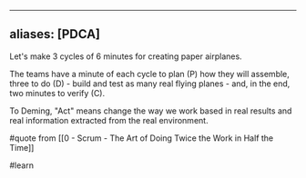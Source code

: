  ---
aliases: [PDCA]
---

Let's make 3 cycles of 6 minutes for creating paper airplanes.

The teams have a minute of each cycle to plan (P) how they will assemble, three to do (D) - build and test as many real flying planes - and, in the end, two minutes to verify (C).

To Deming, "Act" means change the way we work based in real results and real information extracted from the real environment.

#quote from [[0 - Scrum - The Art of Doing Twice the Work in Half the Time]] 

#learn 
